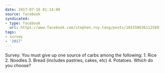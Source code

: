 ```yaml
---
date: 2017-07-16 01:14:00
source: facebook
syndicated:
- type: facebook
  url: https://www.facebook.com/stephen.roy.tang/posts/10155863611258912
tags:
- survey
- '2017'
---
```


Survey: You must give up one source of carbs among the following: 1. Rice 2. Noodles 3. Bread (includes pastries, cakes, etc) 4. Potatoes. Which do you choose?